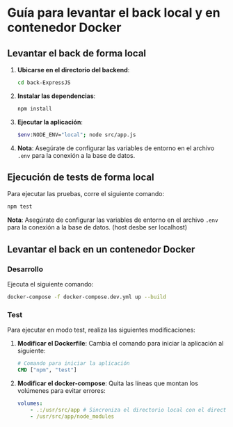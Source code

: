 # Guía para levantar el back local y en contenedor Docker

## Levantar el back de forma local

1. **Ubicarse en el directorio del backend**:

    ```bash
    cd back-ExpressJS
    ```

2. **Instalar las dependencias**:

    ```bash
    npm install
    ```

3. **Ejecutar la aplicación**:

    ```bash
    $env:NODE_ENV="local"; node src/app.js
    ```

4. **Nota**: Asegúrate de configurar las variables de entorno en el archivo `.env` para la conexión a la base de datos.

## Ejecución de tests de forma local

Para ejecutar las pruebas, corre el siguiente comando:

```bash
npm test
```

**Nota**: Asegúrate de configurar las variables de entorno en el archivo `.env` para la conexión a la base de datos. (host desbe ser localhost)

## Levantar el back en un contenedor Docker

### Desarrollo

Ejecuta el siguiente comando:

```bash
docker-compose -f docker-compose.dev.yml up --build
```

### Test

Para ejecutar en modo test, realiza las siguientes modificaciones:

1. **Modificar el Dockerfile**:
   Cambia el comando para iniciar la aplicación al siguiente:

    ```Dockerfile
    # Comando para iniciar la aplicación
    CMD ["npm", "test"]
    ```

2. **Modificar el docker-compose**:
   Quita las líneas que montan los volúmenes para evitar errores:

    ```yml
    volumes:
        - .:/usr/src/app # Sincroniza el directorio local con el directorio en el contenedor
        - /usr/src/app/node_modules
    ```
